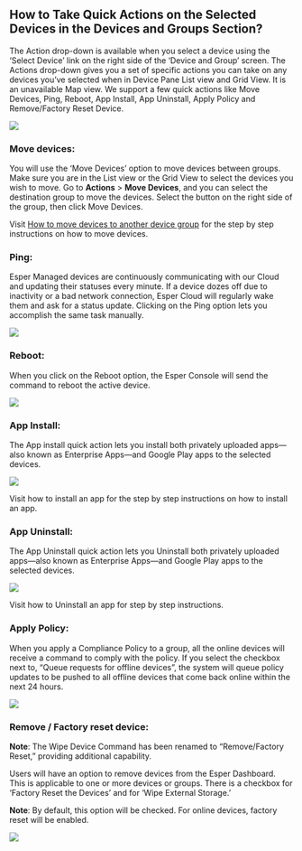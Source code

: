 ## How to Take Quick Actions on the Selected Devices in the Devices and Groups Section?

  

The Action drop-down is available when you select a device using the ‘Select Device’ link on the right side of the ‘Device and Group’ screen. The Actions drop-down gives you a set of specific actions you can take on any devices you’ve selected when in Device Pane List view and Grid View. It is an unavailable Map view. We support a few quick actions like Move Devices, Ping, Reboot, App Install, App Uninstall, Apply Policy and Remove/Factory Reset Device.

  

![](./images/quickactions/35_Groups_devices_main_screen_actions.png)

  

### Move devices:

  

You will use the ‘Move Devices’ option to move devices between groups. Make sure you are in the List view or the Grid View to select the devices you wish to move. Go to **Actions** > **Move Devices**, and you can select the destination group to move the devices. Select the button on the right side of the group, then click Move Devices.

  

Visit  [How to move devices to another device group](./device-move.md)  for the step by step instructions on how to move devices.

  

### Ping:

  

Esper Managed devices are continuously communicating with our Cloud and updating their statuses every minute. If a device dozes off due to inactivity or a bad network connection, Esper Cloud will regularly wake them and ask for a status update. Clicking on the Ping option lets you accomplish the same task manually.

  

![](./images/quickactions/36_Groups_devices_main_screen_actions.png)

  

### Reboot:

  

When you click on the Reboot option, the Esper Console will send the command to reboot the active device.

  
  

![](./images/quickactions/37_Groups_devices_main_screen_actions_reboot.png)

  

### App Install:

  

The App install quick action lets you install both privately uploaded apps—also known as Enterprise Apps—and Google Play apps to the selected devices.

![](./images/quickactions/37_Groups_devices_main_screen_actions_app_install.png)

  

Visit how to install an app for the step by step instructions on how to install an app.

  

### App Uninstall:

  

The App Uninstall quick action lets you Uninstall both privately uploaded apps—also known as Enterprise Apps—and Google Play apps to the selected devices.

  

![](./images/quickactions/39_Groups_devices_main_screen_actions_app_uninstall.png)

  

Visit  how to Uninstall an app for step by step instructions.

### Apply Policy:

  

When you apply a Compliance Policy to a group, all the online devices will receive a command to comply with the policy. If you select the checkbox next to, “Queue requests for offline devices”, the system will queue policy updates to be pushed to all offline devices that come back online within the next 24 hours.

  

![](./images/quickactions/40_Groups_devices_main_screen_actions_applypolicy.png)

  

### Remove / Factory reset device:

  

**Note**: The Wipe Device Command has been renamed to “Remove/Factory Reset,” providing additional capability.

Users will have an option to remove devices from the Esper Dashboard. This is applicable to one or more devices or groups. There is a checkbox for ‘Factory Reset the Devices’ and for ‘Wipe External Storage.’

**Note**: By default, this option will be checked. For online devices, factory reset will be enabled.

  

![](./images/quickactions/41_Groups_devices_main_screen_actions_factory_reset.png)